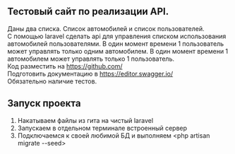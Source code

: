 ## Тестовый сайт по реализации API.

Даны два списка. Список автомобилей и список пользователей.  
C помощью laravel сделать api для управления списком использования автомобилей пользователями.
В один момент времени 1 пользователь может управлять только одним автомобилем. В один момент времени 1 автомобилем может управлять только 1 пользователь.  
Код разместить на https://github.com/  
Подготовить документацию в https://editor.swagger.io/  
Обязательно наличие тестов.  
## Запуск проекта

1. Накатываем файлы из гита на чистый laravel
2. Запускаем в отдельном терминале встроенный сервер <php artisan serve>
3. Подключаемся к своей любимой БД и выполняем <php artisan migrate --seed>
